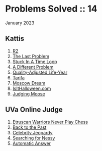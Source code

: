 # Problems Solved :: 14
January 2023

Kattis
-----------------
1. [R2](https://open.kattis.com/problems/r2)
1. [The Last Problem](https://open.kattis.com/problems/thelastproblem)
1. [Stuck In A Time Loop](https://open.kattis.com/problems/timeloop)
1. [A Different Problem](https://open.kattis.com/problems/different)
1. [Quality-Adjusted Life-Year](https://open.kattis.com/problems/qaly)
1. [Tarifa](https://open.kattis.com/problems/tarifa)
1. [Moscow Dream](https://open.kattis.com/problems/moscowdream)
1. [IsItHalloween.com](https://open.kattis.com/problems/isithalloween)
1. [Judging Moose](https://open.kattis.com/problems/judgingmoose)

UVa Online Judge
-----------------
1. [Etruscan Warriors Never Play Chess](https://onlinejudge.org/index.php?option=com_onlinejudge&Itemid=8&page=show_problem&category=0&problem=2661)
1. [Back to the Past](https://onlinejudge.org/index.php?option=com_onlinejudge&Itemid=8&page=show_problem&category=0&problem=4913)
1. [Celebrity Jeopardy](https://onlinejudge.org/index.php?option=com_onlinejudge&Itemid=8&category=246&page=show_problem&problem=3565)
1. [Searching for Nessy](https://onlinejudge.org/index.php?option=com_onlinejudge&Itemid=8&page=show_problem&category=0&problem=1985)
1. [Automatic Answer](https://onlinejudge.org/index.php?option=com_onlinejudge&Itemid=8&page=show_problem&category=0&problem=2542)